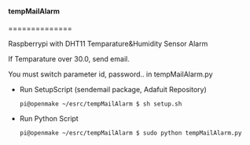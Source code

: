 #### tempMailAlarm
==============

Raspberrypi with DHT11 Temparature&Humidity Sensor Alarm

If Temparature over 30.0, send email.

You must switch parameter id, password.. in tempMailAlarm.py

  * Run SetupScript (sendemail package, Adafuit Repository)
    ```
    pi@openmake ~/esrc/tempMailAlarm $ sh setup.sh
    ```

  * Run Python Script
    ```
    pi@openmake ~/esrc/tempMailAlarm $ sudo python tempMailAlarm.py
    ```
    
